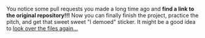 You notice some pull requests you made a long time ago and **find a link to the original repository!!!**
Now you can finally finish the project, practice the pitch, and get that sweet sweet "I demoed" sticker.
It might be a good idea to [look over the files again...](https://github.com/BellaFa/BellaFa.github.io/new-main)
